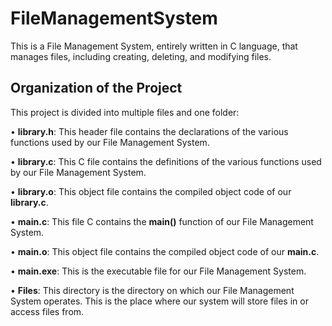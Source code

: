 # FileManagementSystem
This is a File Management System, entirely written in C language, that manages files, including creating, deleting, and modifying files. 
## Organization of the Project
This project is divided into multiple files and one folder:

•	**library.h**: This header file contains the declarations of the various functions used by our File Management System.

•	**library.c**: This C file contains the definitions of the various functions used by our File Management System.

•	**library.o**: This object file contains the compiled object code of our **library.c**.

•	**main.c**: This file C contains the **main()** function of our File Management System.

•	**main.o**: This object file contains the compiled object code of our **main.c**.

•	**main.exe**: This is the executable file for our File Management System.

•	**Files**: This directory is the directory on which our File Management System operates. This is the place where our system will store files in or access files from.
